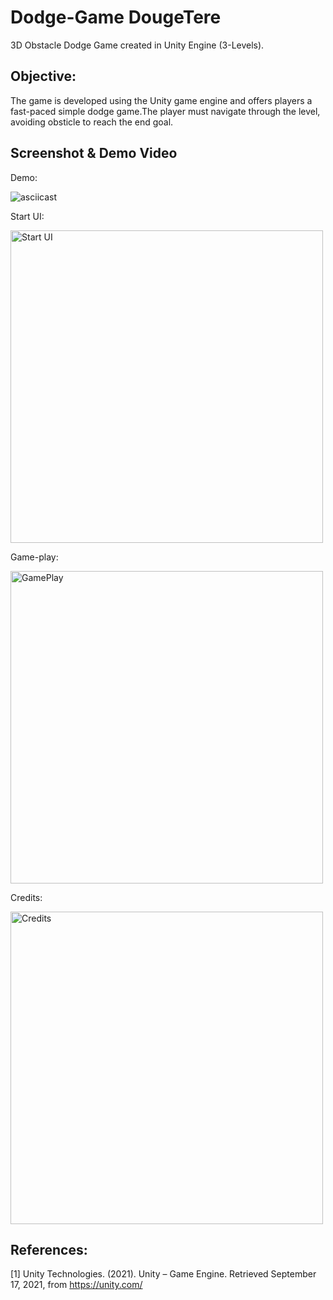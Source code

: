 # Dodge-Game DougeTere
3D Obstacle Dodge Game created in Unity Engine (3-Levels).

Objective:
--------------
The game is developed using the Unity game engine and offers players a fast-paced simple dodge game.The player must navigate through the level, avoiding obsticle to reach the end goal.

Screenshot & Demo Video
-----------------------
Demo:

![asciicast](DemoImg/DemoDougeGame.gif)

Start UI:

<img alt="Start UI" src="https://github.com/Davidskumar/Dodge-Game-Dougetere-/blob/main/DemoImg/StartUI.png" width="500"/>

Game-play:

<img alt="GamePlay" src="https://github.com/Davidskumar/Dodge-Game-Dougetere-/blob/main/DemoImg/GamePlay.png" width="500"/>

Credits:

<img alt="Credits" src="https://github.com/Davidskumar/Dodge-Game-Dougetere-/blob/main/DemoImg/Credit.png" width="500"/>

References:
---------------
[1] Unity Technologies. (2021). Unity – Game Engine. Retrieved September 17, 2021, from https://unity.com/
